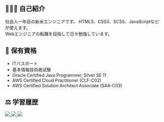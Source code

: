 ## 👨🏻‍🎓 自己紹介
社会人一年目の新米エンジニアです。
HTML5、CSS3、SCSS、JavaScriptなどが使えます。  
Webエンジニアの転職を目指して日々勉強しています。

## 📝 保有資格
+ ITパスポート
+ 基本情報技術者試験
+ Oracle Certified Java Programmer, Silver SE 11
+ AWS Certified Cloud Practitioner (CLF-C02)
+ AWS Certified Solution Architect Associate (SAA-C03)

## ⚖️ 学習履歴
<a href="https://github.com/anuraghazra/github-readme-stats">
   <img src="https://github-readme-stats.vercel.app/api/top-langs/?username=kw35670">
</a>
<a href="https://github.com/kw35670">
   <img src="https://github-readme-stats.vercel.app/api?username=kw35670&hide=contribs&count_private=true&show_icons=true">
</a>
<a href="https://github.com/ryo-ma/github-profile-trophy">
   <img src="https://github-profile-trophy.vercel.app/?username=kw35670&column=7">
</a>
